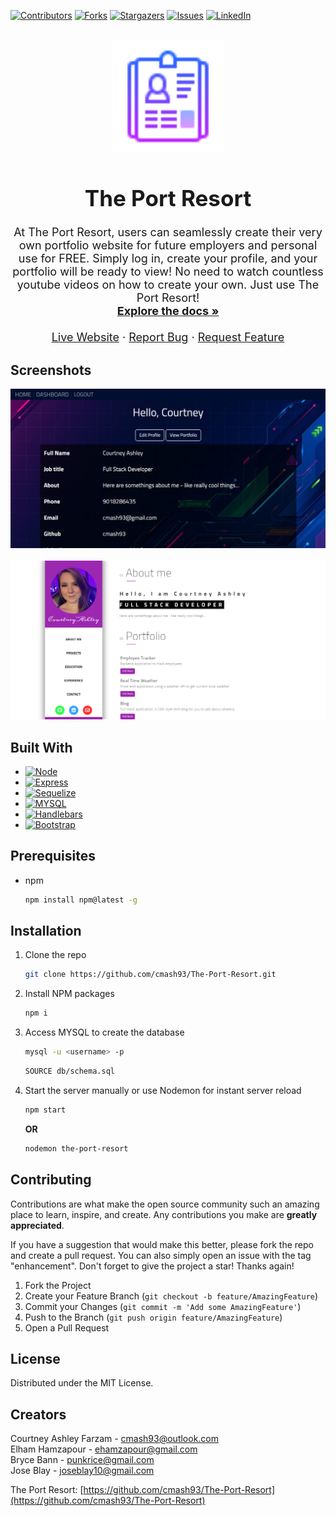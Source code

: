<a name="readme-top"></a>


[![Contributors][contributors-shield]][contributors-url]
[![Forks][forks-shield]][forks-url]
[![Stargazers][stars-shield]][stars-url]
[![Issues][issues-shield]][issues-url]
[![LinkedIn][linkedin-shield]][linkedin-url]

<!-- PROJECT LOGO -->
<br />
<div align="center">
  <a href="https://github.com/cmash93/The-Port-Resort">
    <img src="public/images/logo.png" alt="Logo" width="180" height="180">
  </a>

<h1 style="font-size:35px;" align="center">The Port Resort</h1>

  <p align="center" style="font-size:18px;">
    At The Port Resort, users can seamlessly create their very own portfolio website for future employers and personal use for FREE. Simply log in, create your profile, and your portfolio will be ready to view! No need to watch countless youtube videos on how to create your own. Just use The Port Resort!
    <br />
    <a href="https://github.com/cmash93/The-Port-Resort"><strong>Explore the docs »</strong></a>
    <br />
    <br />
    <a href="https://mighty-plateau-36759.herokuapp.com/" target="_blank" >Live Website</a>
        ·
    <a href="https://github.com/cmash93/The-Port-Resort/issues">Report Bug</a>
    ·
    <a href="https://github.com/cmash93/The-Port-Resort/issues">Request Feature</a>
  </p>
</div>

## Screenshots

![Homepage](./public/images/TPR-profile.png "Mockup")
<br>
<br>
![Portfolio](./public/images/TPR-port.png "Mockup")

<!-- ABOUT THE PROJECT -->

## Built With

- [![Node][node.js]][node-url]
- [![Express][express]][express-url]
- [![Sequelize][sequelize]][sequelize-url]
- [![MYSQL][mysql]][mysql-url]
- [![Handlebars][handlebars]][handlebars-url]
- [![Bootstrap][bootstrap.com]][bootstrap-url]

<!-- GETTING STARTED -->

## Prerequisites

- npm
  ```sh
  npm install npm@latest -g
  ```

## Installation

1. Clone the repo
   ```sh
   git clone https://github.com/cmash93/The-Port-Resort.git
   ```
2. Install NPM packages
   ```sh
   npm i
   ```
3. Access MYSQL to create the database
   ```sh
   mysql -u <username> -p
   ```
   ```sh
   SOURCE db/schema.sql
   ```
<!-- 4. Access prepopulate data from seeds.<br>
 <i><b>Note:</b> the seed data is for visual reference only. You will not be able to sign in with this data due to the use of bcrypt.</i>
   ```sh
   npm run seed
   ``` -->
4. Start the server manually or use Nodemon for instant server reload
   ```sh
   npm start
   ```    
   <b>OR</b>    
   ```sh
   nodemon the-port-resort
   ``` 


<!-- CONTRIBUTING -->

## Contributing

Contributions are what make the open source community such an amazing place to learn, inspire, and create. Any contributions you make are **greatly appreciated**.

If you have a suggestion that would make this better, please fork the repo and create a pull request. You can also simply open an issue with the tag "enhancement".
Don't forget to give the project a star! Thanks again!

1. Fork the Project
2. Create your Feature Branch (`git checkout -b feature/AmazingFeature`)
3. Commit your Changes (`git commit -m 'Add some AmazingFeature'`)
4. Push to the Branch (`git push origin feature/AmazingFeature`)
5. Open a Pull Request

<!-- LICENSE -->

## License

Distributed under the MIT License.

<!-- CONTACT -->

## Creators

Courtney Ashley Farzam - cmash93@outlook.com    
Elham Hamzapour - ehamzapour@gmail.com    
Bryce Bann - punkrice@gmail.com    
Jose Blay - joseblay10@gmail.com    

The Port Resort: [https://github.com/cmash93/The-Port-Resort](https://github.com/cmash93/The-Port-Resort)

<!-- ACKNOWLEDGMENTS -->

<!-- MARKDOWN LINKS & IMAGES -->
<!-- https://www.markdownguide.org/basic-syntax/#reference-style-links -->

[contributors-shield]: https://img.shields.io/github/contributors/cmash93/The-Port-Resort.svg?style=for-the-badge
[contributors-url]: https://github.com/cmash93/The-Port-Resort/graphs/contributors
[forks-shield]: https://img.shields.io/github/forks/cmash93/The-Port-Resort.svg?style=for-the-badge
[forks-url]: https://github.com/cmash93/The-Port-Resort/network/members
[stars-shield]: https://img.shields.io/github/stars/cmash93/The-Port-Resort.svg?style=for-the-badge
[stars-url]: https://github.com/cmash93/The-Port-Resort/stargazers
[issues-shield]: https://img.shields.io/github/issues/cmash93/The-Port-Resort.svg?style=for-the-badge
[issues-url]: https://github.com/cmash93/The-Port-Resort/issues
[license-shield]: https://img.shields.io/github/license/cmash93/The-Port-Resort.svg?style=for-the-badge
[license-url]: https://github.com/cmash93/The-Port-Resort/blob/main/LICENSE.txt
[linkedin-shield]: https://img.shields.io/badge/-LinkedIn-black.svg?style=for-the-badge&logo=linkedin&colorB=555
[linkedin-url]: https://linkedin.com/in/courtneyashleyfarzam
[product-screenshot]: images/screenshot.png
[node.js]: https://img.shields.io/badge/node.js-000000?style=for-the-badge&logo=nodedotjs&logoColor=white
[node-url]: https://nodejs.org/en/
[react.js]: https://img.shields.io/badge/React-20232A?style=for-the-badge&logo=react&logoColor=61DAFB
[react-url]: https://reactjs.org/
[vue.js]: https://img.shields.io/badge/Vue.js-35495E?style=for-the-badge&logo=vuedotjs&logoColor=4FC08D
[vue-url]: https://vuejs.org/
[angular.io]: https://img.shields.io/badge/Angular-DD0031?style=for-the-badge&logo=angular&logoColor=white
[angular-url]: https://angular.io/
[svelte.dev]: https://img.shields.io/badge/Svelte-4A4A55?style=for-the-badge&logo=svelte&logoColor=FF3E00
[svelte-url]: https://svelte.dev/
[laravel.com]: https://img.shields.io/badge/Laravel-FF2D20?style=for-the-badge&logo=laravel&logoColor=white
[laravel-url]: https://laravel.com
[bootstrap.com]: https://img.shields.io/badge/Bootstrap-2A52BE?style=for-the-badge&logo=bootstrap&logoColor=white
[bootstrap-url]: https://getbootstrap.com
[jquery.com]: https://img.shields.io/badge/jQuery-0769AD?style=for-the-badge&logo=jquery&logoColor=white
[jquery-url]: https://jquery.com
[sequelize]: https://img.shields.io/badge/sequelize-2FC21D?style=for-the-badge&logo=sequelize&logoColor=white
[sequelize-url]: https://sequelize.org/
[express]: https://img.shields.io/badge/express-563D7C?style=for-the-badge&logo=express&logoColor=white
[express-url]: https://expressjs.com/
[mysql]: https://img.shields.io/badge/mysql-DD0031?style=for-the-badge&logo=mysql&logoColor=white
[mysql-url]: https://www.mysql.com/
[handlebars]: https://img.shields.io/badge/Handlebars-ffffff?style=for-the-badge&logo=html&logoColor=black
[handlebars-url]: https://handlebarsjs.com/


